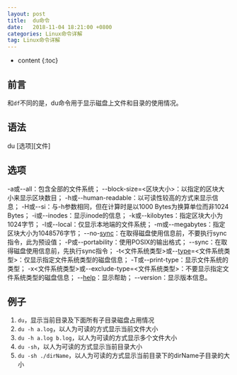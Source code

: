 ```yaml
---
layout: post
title:  du命令
date:   2018-11-04 18:21:00 +0800
categories: Linux命令详解
tag: Linux命令详解
---
```


* content
{:toc}

## 前言

和`df`不同的是，du命令用于显示磁盘上文件和目录的使用情况。

## 语法

du [选项][文件]

## 选项

-a或--all：包含全部的文件系统；
--block-size=<区块大小>：以指定的区块大小来显示区块数目；
-h或--human-readable：以可读性较高的方式来显示信息；
-H或--si：与-h参数相同，但在计算时是以1000 Bytes为换算单位而非1024 Bytes；
-i或--inodes：显示inode的信息；
-k或--kilobytes：指定区块大小为1024字节；
-l或--local：仅显示本地端的文件系统；
-m或--megabytes：指定区块大小为1048576字节；
--no-[sync](http://man.linuxde.net/sync "sync命令")：在取得磁盘使用信息前，不要执行sync指令，此为预设值；
-P或--portability：使用POSIX的输出格式；
--sync：在取得磁盘使用信息前，先执行sync指令；
-t<文件系统类型>或--[type](http://man.linuxde.net/type "type命令")=<文件系统类型>：仅显示指定文件系统类型的磁盘信息；
-T或--print-type：显示文件系统的类型；
-x<文件系统类型>或--exclude-type=<文件系统类型>：不要显示指定文件系统类型的磁盘信息；
--[help](http://man.linuxde.net/help "help命令")：显示帮助；
--version：显示版本信息。</pre>

## 例子

1. `du`，显示当前目录及下面所有子目录磁盘占用情况
2. `du -h a.log`，以人为可读的方式显示当前文件大小
3. `du -h a.log b.log`，以人为可读的方式显示多个文件大小
4. `du -sh`，以人为可读的方式显示当前目录大小
5. `du -sh ./dirName`，以人为可读的方式显示当前目录下的dirName子目录的大小

